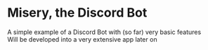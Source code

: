 # Misery, the Discord Bot
A simple example of a Discord Bot with (so far) very basic features  
Will be developed into a very extensive app later on  